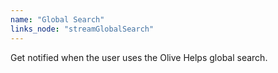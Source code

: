```yaml
---
name: "Global Search"
links_node: "streamGlobalSearch"
---
```

Get notified when the user uses the Olive Helps global search.
